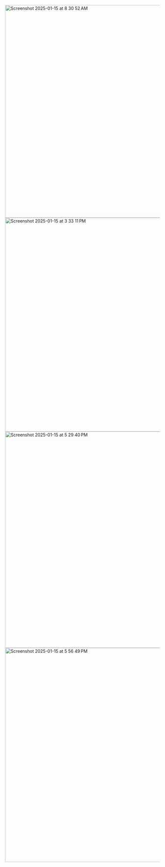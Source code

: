 <img width="691" alt="Screenshot 2025-01-15 at 8 30 52 AM" src="https://github.com/user-attachments/assets/4000b2c1-cda6-4f53-9ed3-5bbeff454b2c" />

<img width="695" alt="Screenshot 2025-01-15 at 3 33 11 PM" src="https://github.com/user-attachments/assets/5ecf3ac6-9853-4741-84ad-c591136d1d0d" />

<img width="703" alt="Screenshot 2025-01-15 at 5 29 40 PM" src="https://github.com/user-attachments/assets/edf0c6d9-3074-406d-bd17-3854da8e5482" />

<img width="696" alt="Screenshot 2025-01-15 at 5 56 49 PM" src="https://github.com/user-attachments/assets/e84abf0b-0fb2-4ffe-958a-ee4138a101a0" />
